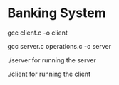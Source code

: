 # Banking System

gcc client.c -o client

gcc server.c operations.c -o server

./server for running the server

./client for running the client
